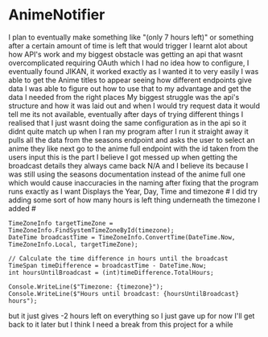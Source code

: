 # AnimeNotifier
I plan to eventually make something like "(only 7 hours left)" or something after a certain amount of time is left that would trigger
I learnt alot about how API's work and my biggest obstacle was getting an api that wasnt overcomplicated requiring OAuth which I had no idea how to configure, I eventually found JIKAN, it worked exactly as I wanted it to very easily I was able to get the Anime titles to appear
seeing how different endpoints give data I was able to figure out how to use that to my advantage and get the data I needed from the right places
My biggest struggle was the api's structure and how it was laid out and when I would try request data it would tell me its not available, eventually after days of trying different things I realised that I just wasnt doing the same configuration as in the api so it didnt quite match up when I ran my program
after I run it straight away it pulls all the data from the seasons endpoint and asks the user to select an anime they like
next go to the anime full endpoint with the id taken from the users input 
this is the part I believe I got messed up when getting the broadcast details they always came back N/A and I believe its because I was still using the seasons documentation instead of the anime full one which would cause inaccuracies in the naming after fixing that the program runs exactly as I want 
Displays the Year, Day, Time and timezone # I did try adding some sort of how many hours is left thing underneath the timezone I added #

``` // Parse the broadcast time to a DateTime object in the specified timezone
TimeZoneInfo targetTimeZone = TimeZoneInfo.FindSystemTimeZoneById(timezone);
DateTime broadcastTime = TimeZoneInfo.ConvertTime(DateTime.Now, TimeZoneInfo.Local, targetTimeZone);

// Calculate the time difference in hours until the broadcast
TimeSpan timeDifference = broadcastTime - DateTime.Now;
int hoursUntilBroadcast = (int)timeDifference.TotalHours;

Console.WriteLine($"Timezone: {timezone}");
Console.WriteLine($"Hours until broadcast: {hoursUntilBroadcast} hours");
````

but it just gives -2 hours left on everything so I just gave up for now I'll get back to it later but I think I need a break from this project for a while 
